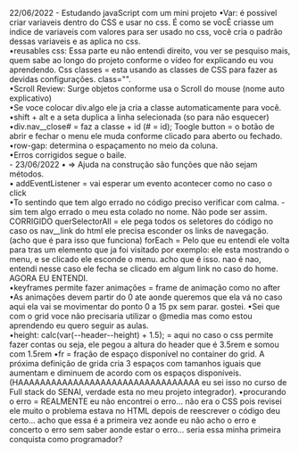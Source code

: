 22/06/2022 - Estudando javaScript com um mini projeto
•Var: é possivel criar variaveis dentro do CSS e usar no css. É como se vocÊ criasse um indice de variaveis com valores para ser usado no css, você cria o padrão dessas variaveis e as aplica no css.<br>
•reusables css: Essa parte eu não entendi direito, vou ver se pesquiso mais, quem sabe ao longo do projeto conforme o vídeo for explicando eu vou aprendendo. Css classes = esta usando as classes de CSS para fazer as devidas configurações. class="".<br>
•Scroll Review: Surge objetos conforme usa o Scroll do mouse (nome auto explicativo)<br>
•Se voce colocar div.algo ele ja cria a classe automaticamente para você.<br>
•shift + alt e a seta duplica a linha selecionada (so para não esquecer)<br>
•div.nav__close# = faz a classe + id (# = id);
Toogle button = o botão de abrir e fechar o menu ele muda conforme clicado para aberto ou fechado.<br>
•row-gap: determina o espaçamento no meio da coluna.<br>
•Erros corrigidos segue o baile.<br> - 23/06/2022
• => Ajuda na construção são funções que não sejam métodos.<br>
• addEventListener = vai esperar um evento acontecer como no caso o click<br>
•To sentindo que tem algo errado no código preciso verificar com calma. - sim tem algo errado o meu esta colado no nome. Não pode ser assim. CORRIGIDO
querSelectorAll = ele pega todos os seletores do código no caso os nav__link do html ele precisa esconder os links de navegação. (acho que é para isso que funciona)
forEach = Pelo que eu entendi ele volta para tras um elemento que ja foi visitado por exemplo: ele esta mostrando o menu, e se clicado ele esconde o menu. acho que é isso. nao é nao, entendi nesse caso ele fecha se clicado em algum link no caso do home. AGORA EU ENTENDI.<br>
•keyframes permite fazer animações = frame de animação como no after<br>
•As animações devem partir do 0 ate aonde queremos que ela vá no caso aqui ela vai se movimentar do ponto 0 a 15 px sem parar. gostei.
•Sei que com o grid voce não precisaria utilizar o @media mas como estou aprendendo eu quero seguir as aulas.<br>
•height: calc(var(--header--height) + 1.5); = aqui no caso o css permite fazer contas ou seja, ele pegou a altura do header que é 3.5rem e somou com 1.5rem
•fr = fração de espaço disponível no container do grid. A próxima definição de grida cria 3 espaços com tamanhos iguais que aumentam e diminuem de acordo com os espaços disponíveis. (HAAAAAAAAAAAAAAAAAAAAAAAAAAAAAAAAA eu sei isso no curso de Full stack do SENAI, verdade esta no meu projeto integrador).
•procurando o erro = REALMENTE eu não encontrei o erro... não era o CSS pois revisei ele muito o problema estava no HTML depois de reescrever o código deu certo... acho que essa é a primeira vez aonde eu não acho o erro e concerto o erro sem saber aonde estar o erro... seria essa minha primeira conquista como programador?